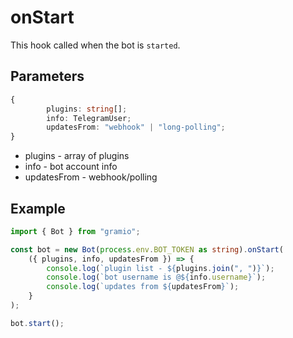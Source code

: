 # onStart

This hook called when the bot is `started`.

## Parameters

```ts
{
		plugins: string[];
		info: TelegramUser;
		updatesFrom: "webhook" | "long-polling";
}
```

-   plugins - array of plugins
-   info - bot account info
-   updatesFrom - webhook/polling

## Example

```ts twoslash
import { Bot } from "gramio";

const bot = new Bot(process.env.BOT_TOKEN as string).onStart(
    ({ plugins, info, updatesFrom }) => {
        console.log(`plugin list - ${plugins.join(", ")}`);
        console.log(`bot username is @${info.username}`);
        console.log(`updates from ${updatesFrom}`);
    }
);

bot.start();
```
